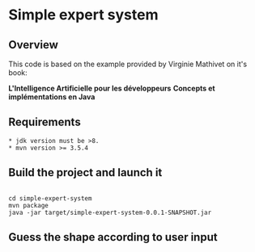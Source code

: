 

# Simple expert system

## Overview

This code is based on the example provided by Virginie Mathivet on it's book:

__L'Intelligence Artificielle pour les développeurs__
__Concepts et implémentations en Java__


## Requirements

    * jdk version must be >8.
    * mvn version >= 3.5.4

## Build the project and launch it


```

cd simple-expert-system
mvn package
java -jar target/simple-expert-system-0.0.1-SNAPSHOT.jar

```

## Guess the shape according to user input
